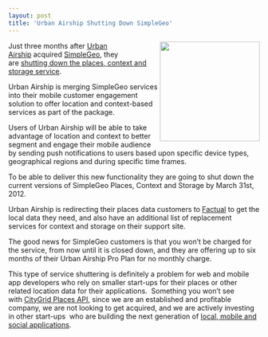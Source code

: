 ```yaml
---
layout: post
title: 'Urban Airship Shutting Down SimpleGeo'
---
```

<p><a title="SimpleGeo" href="https://simplegeo.com/"><img class="aligncenter size-full wp-image-481" title="simplegeo (1)" src="http://www.citygridmedia.com/developer/wp-content/uploads/2012/01/simplegeo-1.jpg" alt="" width="200" align="right" /></a>Just three months after&nbsp;<a title="Urban Airship" href="http://urbanairship.com/">Urban Airship</a>&nbsp;acquired&nbsp;<a title="SimpleGeo" href="https://simplegeo.com/">SimpleGeo</a>, they are&nbsp;<a title="shutting down the places, context and storage service" href="http://urbanairship.com/blog/2012/01/12/update-on-our-plan-to-integrate-location-and-context-services-into-our-push-messaging-platform/">shutting down the places, context and storage service</a>.</p>
<p>Urban Airship is merging SimpleGeo services into their mobile customer engagement solution to offer location and context-based services as part of the package.</p>
<p>Users of Urban Airship will be able to take advantage of location and context to better segment and engage their mobile audience by sending push notifications to users based upon specific device types, geographical regions and during specific time frames.</p>
<p>To be able to deliver this new functionality they are going to shut down the current versions of SimpleGeo Places, Context and Storage by March 31st, 2012.</p>
<p>Urban Airship is redirecting their places data customers to&nbsp;<a title="Factual" href="http://www.factual.com/">Factual</a>&nbsp;to get the local data they need, and also have an additional list of replacement services for context and storage on their support site.</p>
<p>The good news for SimpleGeo customers is that you won&rsquo;t be charged for the service, from now until it is closed down, and they are offering up to six months of their Urban Airship Pro Plan for no monthly charge.</p>
<p>This type of service shuttering is definitely a problem for web and mobile app developers who rely on smaller start-ups for their places or other related location data for their applications. &nbsp;Something you won&rsquo;t see with&nbsp;<a title="CityGrid Places API" href="http://docs.citygridmedia.com/display/citygridv2/Places+API">CityGrid Places API</a>, since we are an established and profitable company, we are not looking to get acquired, and we are actively investing in other start-ups &nbsp;who are building the next generation of&nbsp;<a title="local, mobile and social applications" href="http://developer.citygridmedia.com/">local, mobile and social applications</a>.</p>